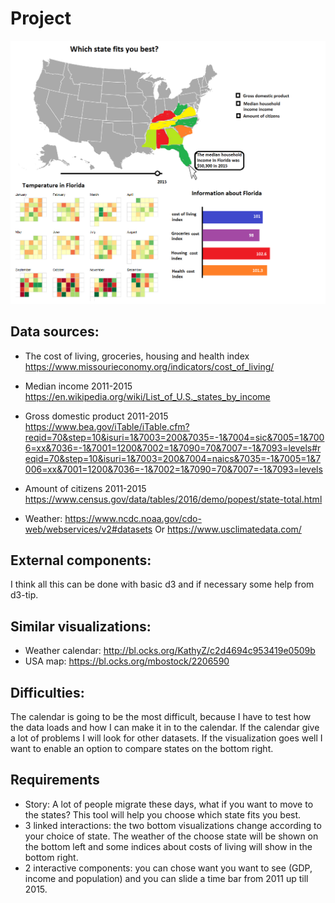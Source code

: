 # Project

![](doc/image.png)

## Data sources:
* The cost of living, groceries, housing and health index
https://www.missourieconomy.org/indicators/cost_of_living/

* Median income 2011-2015
https://en.wikipedia.org/wiki/List_of_U.S._states_by_income

* Gross domestic product 2011-2015
https://www.bea.gov/iTable/iTable.cfm?reqid=70&step=10&isuri=1&7003=200&7035=-1&7004=sic&7005=1&7006=xx&7036=-1&7001=1200&7002=1&7090=70&7007=-1&7093=levels#reqid=70&step=10&isuri=1&7003=200&7004=naics&7035=-1&7005=1&7006=xx&7001=1200&7036=-1&7002=1&7090=70&7007=-1&7093=levels

* Amount of citizens 2011-2015
https://www.census.gov/data/tables/2016/demo/popest/state-total.html

* Weather: https://www.ncdc.noaa.gov/cdo-web/webservices/v2#datasets
Or https://www.usclimatedata.com/ 

## External components:
I think all this can be done with basic d3 and if necessary some help from d3-tip.

## Similar visualizations:
* Weather calendar: http://bl.ocks.org/KathyZ/c2d4694c953419e0509b
* USA map:  https://bl.ocks.org/mbostock/2206590 

## Difficulties:
The calendar is going to be the most difficult, because I have to test how the data loads and how I can make it in to the calendar. If the calendar give a lot of problems I will look for other datasets. If the visualization goes well I want to enable an option to compare states on the bottom right.

## Requirements
* Story: A lot of people migrate these days, what if you want to move to the states? This tool will help you choose which state fits you best.
* 3 linked interactions: the two bottom visualizations change according to your choice of state. The weather of the choose state will be shown on the bottom left and some indices about costs of living will show in the bottom right. 
* 2 interactive components: you can chose want you want to see (GDP, income and population) and you can slide a time bar from 2011 up till 2015.
